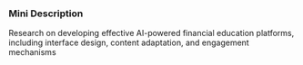 ### Mini Description

Research on developing effective AI-powered financial education platforms, including interface design, content adaptation, and engagement mechanisms

